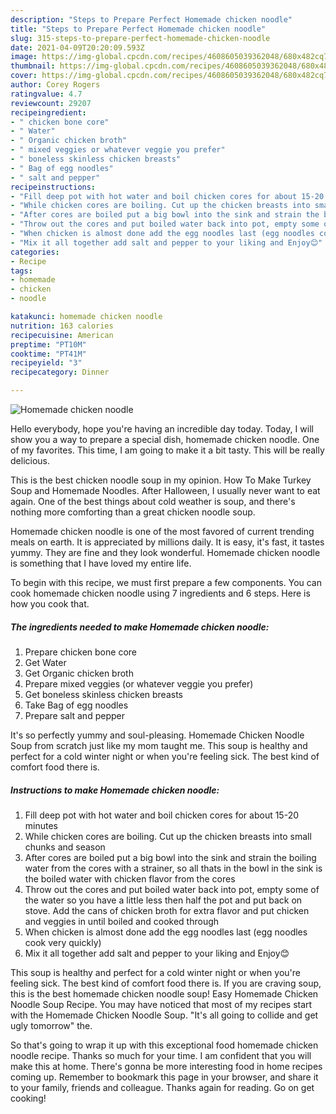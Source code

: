 ```yaml
---
description: "Steps to Prepare Perfect Homemade chicken noodle"
title: "Steps to Prepare Perfect Homemade chicken noodle"
slug: 315-steps-to-prepare-perfect-homemade-chicken-noodle
date: 2021-04-09T20:20:09.593Z
image: https://img-global.cpcdn.com/recipes/4608605039362048/680x482cq70/homemade-chicken-noodle-recipe-main-photo.jpg
thumbnail: https://img-global.cpcdn.com/recipes/4608605039362048/680x482cq70/homemade-chicken-noodle-recipe-main-photo.jpg
cover: https://img-global.cpcdn.com/recipes/4608605039362048/680x482cq70/homemade-chicken-noodle-recipe-main-photo.jpg
author: Corey Rogers
ratingvalue: 4.7
reviewcount: 29207
recipeingredient:
- " chicken bone core"
- " Water"
- " Organic chicken broth"
- " mixed veggies or whatever veggie you prefer"
- " boneless skinless chicken breasts"
- " Bag of egg noodles"
- " salt and pepper"
recipeinstructions:
- "Fill deep pot with hot water and boil chicken cores for about 15-20 minutes"
- "While chicken cores are boiling. Cut up the chicken breasts into small chunks and season"
- "After cores are boiled put a big bowl into the sink and strain the boiling water from the cores with a strainer, so all thats in the bowl in the sink is the boiled water with chicken flavor from the cores"
- "Throw out the cores and put boiled water back into pot, empty some of the water so you have a little less then half the pot and put back on stove. Add the cans of chicken broth for extra flavor and put chicken and veggies in until boiled and cooked through"
- "When chicken is almost done add the egg noodles last (egg noodles cook very quickly)"
- "Mix it all together add salt and pepper to your liking and Enjoy😊"
categories:
- Recipe
tags:
- homemade
- chicken
- noodle

katakunci: homemade chicken noodle 
nutrition: 163 calories
recipecuisine: American
preptime: "PT10M"
cooktime: "PT41M"
recipeyield: "3"
recipecategory: Dinner

---
```



![Homemade chicken noodle](https://img-global.cpcdn.com/recipes/4608605039362048/680x482cq70/homemade-chicken-noodle-recipe-main-photo.jpg)

Hello everybody, hope you're having an incredible day today. Today, I will show you a way to prepare a special dish, homemade chicken noodle. One of my favorites. This time, I am going to make it a bit tasty. This will be really delicious.

This is the best chicken noodle soup in my opinion. How To Make Turkey Soup and Homemade Noodles. After Halloween, I usually never want to eat again. One of the best things about cold weather is soup, and there&#39;s nothing more comforting than a great chicken noodle soup.

Homemade chicken noodle is one of the most favored of current trending meals on earth. It is appreciated by millions daily. It is easy, it's fast, it tastes yummy. They are fine and they look wonderful. Homemade chicken noodle is something that I have loved my entire life.


To begin with this recipe, we must first prepare a few components. You can cook homemade chicken noodle using 7 ingredients and 6 steps. Here is how you cook that.

<!--inarticleads1-->

##### The ingredients needed to make Homemade chicken noodle:

1. Prepare  chicken bone core
1. Get  Water
1. Get  Organic chicken broth
1. Prepare  mixed veggies (or whatever veggie you prefer)
1. Get  boneless skinless chicken breasts
1. Take  Bag of egg noodles
1. Prepare  salt and pepper


It&#39;s so perfectly yummy and soul-pleasing. Homemade Chicken Noodle Soup from scratch just like my mom taught me. This soup is healthy and perfect for a cold winter night or when you&#39;re feeling sick. The best kind of comfort food there is. 

<!--inarticleads2-->

##### Instructions to make Homemade chicken noodle:

1. Fill deep pot with hot water and boil chicken cores for about 15-20 minutes
1. While chicken cores are boiling. Cut up the chicken breasts into small chunks and season
1. After cores are boiled put a big bowl into the sink and strain the boiling water from the cores with a strainer, so all thats in the bowl in the sink is the boiled water with chicken flavor from the cores
1. Throw out the cores and put boiled water back into pot, empty some of the water so you have a little less then half the pot and put back on stove. Add the cans of chicken broth for extra flavor and put chicken and veggies in until boiled and cooked through
1. When chicken is almost done add the egg noodles last (egg noodles cook very quickly)
1. Mix it all together add salt and pepper to your liking and Enjoy😊


This soup is healthy and perfect for a cold winter night or when you&#39;re feeling sick. The best kind of comfort food there is. If you are craving soup, this is the best homemade chicken noodle soup! Easy Homemade Chicken Noodle Soup Recipe. You may have noticed that most of my recipes start with the Homemade Chicken Noodle Soup. &#34;It&#39;s all going to collide and get ugly tomorrow&#34; the. 

So that's going to wrap it up with this exceptional food homemade chicken noodle recipe. Thanks so much for your time. I am confident that you will make this at home. There's gonna be more interesting food in home recipes coming up. Remember to bookmark this page in your browser, and share it to your family, friends and colleague. Thanks again for reading. Go on get cooking!
